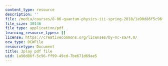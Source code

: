 ```yaml
---
content_type: resource
description: ''
file: /media/courses/8-06-quantum-physics-iii-spring-2018/1a90d86f5c96ff9949cd7be671d69ae5_OZXEb8FxZQ.pdf
file_size: 30146
file_type: application/pdf
learning_resource_types: []
license: https://creativecommons.org/licenses/by-nc-sa/4.0/
ocw_type: OCWFile
resourcetype: Document
title: 3play pdf file
uid: 1a90d86f-5c96-ff99-49cd-7be671d69ae5
---
```

